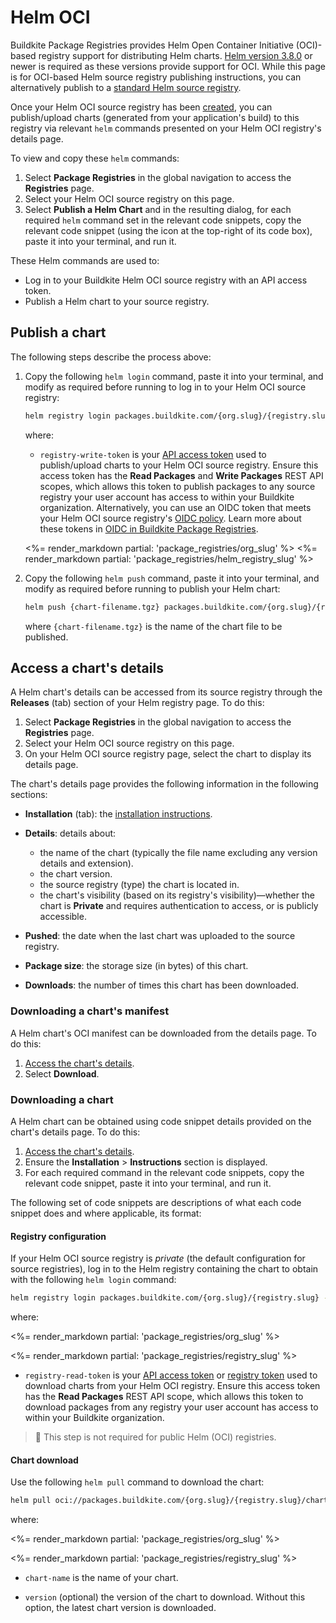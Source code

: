 # Helm OCI

Buildkite Package Registries provides Helm Open Container Initiative (OCI)-based registry support for distributing Helm charts. [Helm version 3.8.0](https://helm.sh/docs/topics/registries/) or newer is required as these versions provide support for OCI. While this page is for OCI-based Helm source registry publishing instructions, you can alternatively publish to a [standard Helm source registry](/docs/package-registries/helm).

Once your Helm OCI source registry has been [created](/docs/package-registries/manage-registries#create-a-source-registry), you can publish/upload charts (generated from your application's build) to this registry via relevant `helm` commands presented on your Helm OCI registry's details page.

To view and copy these `helm` commands:

1. Select **Package Registries** in the global navigation to access the **Registries** page.
1. Select your Helm OCI source registry on this page.
1. Select **Publish a Helm Chart** and in the resulting dialog, for each required `helm` command set in the relevant code snippets, copy the relevant code snippet (using the icon at the top-right of its code box), paste it into your terminal, and run it.

These Helm commands are used to:

- Log in to your Buildkite Helm OCI source registry with an API access token.
- Publish a Helm chart to your source registry.

## Publish a chart

The following steps describe the process above:

1. Copy the following `helm login` command, paste it into your terminal, and modify as required before running to log in to your Helm OCI source registry:

    ```bash
    helm registry login packages.buildkite.com/{org.slug}/{registry.slug} -u buildkite -p registry-write-token
    ```

    where:
    * `registry-write-token` is your [API access token](https://buildkite.com/user/api-access-tokens) used to publish/upload charts to your Helm OCI source registry. Ensure this access token has the **Read Packages** and **Write Packages** REST API scopes, which allows this token to publish packages to any source registry your user account has access to within your Buildkite organization. Alternatively, you can use an OIDC token that meets your Helm OCI source registry's [OIDC policy](/docs/package-registries/security/oidc#define-an-oidc-policy-for-a-registry). Learn more about these tokens in [OIDC in Buildkite Package Registries](/docs/package-registries/security/oidc).

    <%= render_markdown partial: 'package_registries/org_slug' %>
    <%= render_markdown partial: 'package_registries/helm_registry_slug' %>

1. Copy the following `helm push` command, paste it into your terminal, and modify as required before running to publish your Helm chart:

    ```bash
    helm push {chart-filename.tgz} packages.buildkite.com/{org.slug}/{registry.slug}
    ```

    where `{chart-filename.tgz}` is the name of the chart file to be published.

## Access a chart's details

A Helm chart's details can be accessed from its source registry through the **Releases** (tab) section of your Helm registry page. To do this:

1. Select **Package Registries** in the global navigation to access the **Registries** page.
1. Select your Helm OCI source registry on this page.
1. On your Helm OCI source registry page, select the chart to display its details page.

The chart's details page provides the following information in the following sections:

- **Installation** (tab): the [installation instructions](#access-a-charts-details-downloading-a-chart).
- **Details**: details about:

    * the name of the chart (typically the file name excluding any version details and extension).
    * the chart version.
    * the source registry (type) the chart is located in.
    * the chart's visibility (based on its registry's visibility)—whether the chart is **Private** and requires authentication to access, or is publicly accessible.

- **Pushed**: the date when the last chart was uploaded to the source registry.
- **Package size**: the storage size (in bytes) of this chart.
- **Downloads**: the number of times this chart has been downloaded.

### Downloading a chart's manifest

A Helm chart's OCI manifest can be downloaded from the details page. To do this:

1. [Access the chart's details](#access-a-charts-details).
1. Select **Download**.

### Downloading a chart

A Helm chart can be obtained using code snippet details provided on the chart's details page. To do this:

1. [Access the chart's details](#access-a-charts-details).
1. Ensure the **Installation** > **Instructions** section is displayed.
1. For each required command in the relevant code snippets, copy the relevant code snippet, paste it into your terminal, and run it.

The following set of code snippets are descriptions of what each code snippet does and where applicable, its format:

#### Registry configuration

If your Helm OCI source registry is _private_ (the default configuration for source registries), log in to the Helm registry containing the chart to obtain with the following `helm login` command:

```bash
helm registry login packages.buildkite.com/{org.slug}/{registry.slug} -u buildkite -p registry-read-token
```

where:

<%= render_markdown partial: 'package_registries/org_slug' %>

<%= render_markdown partial: 'package_registries/registry_slug' %>

- `registry-read-token` is your [API access token](https://buildkite.com/user/api-access-tokens) or [registry token](/docs/package-registries/manage-registries#configure-registry-tokens) used to download charts from your Helm OCI registry. Ensure this access token has the **Read Packages** REST API scope, which allows this token to download packages from any registry your user account has access to within your Buildkite organization.

> 📘
> This step is not required for public Helm (OCI) registries.

#### Chart download

Use the following `helm pull` command to download the chart:

```bash
helm pull oci://packages.buildkite.com/{org.slug}/{registry.slug}/chart-name --version {version}
```

where:

<%= render_markdown partial: 'package_registries/org_slug' %>

<%= render_markdown partial: 'package_registries/registry_slug' %>

- `chart-name` is the name of your chart.

- `version` (optional) the version of the chart to download. Without this option, the latest chart version is downloaded.
